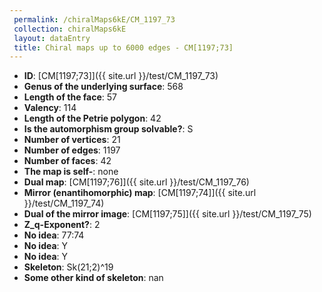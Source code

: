 ```yaml
--- 
 permalink: /chiralMaps6kE/CM_1197_73 
 collection: chiralMaps6kE
 layout: dataEntry
 title: Chiral maps up to 6000 edges - CM[1197;73]
---
```


- **ID**: [CM[1197;73]]({{ site.url }}/test/CM_1197_73)
- **Genus of the underlying surface**: 568
- **Length of the face**: 57
- **Valency**: 114
- **Length of the Petrie polygon**: 42
- **Is the automorphism group solvable?**: S
- **Number of vertices**: 21
- **Number of edges**: 1197
- **Number of faces**: 42
- **The map is self-**: none
- **Dual map**: [CM[1197;76]]({{ site.url }}/test/CM_1197_76)
- **Mirror (enantihomorphic) map**: [CM[1197;74]]({{ site.url }}/test/CM_1197_74)
- **Dual of the mirror image**: [CM[1197;75]]({{ site.url }}/test/CM_1197_75)
- **Z_q-Exponent?**: 2
- **No idea**:  77:74
- **No idea**: Y
- **No idea**: Y
- **Skeleton**: Sk(21;2)^19
- **Some other kind of skeleton**: nan
